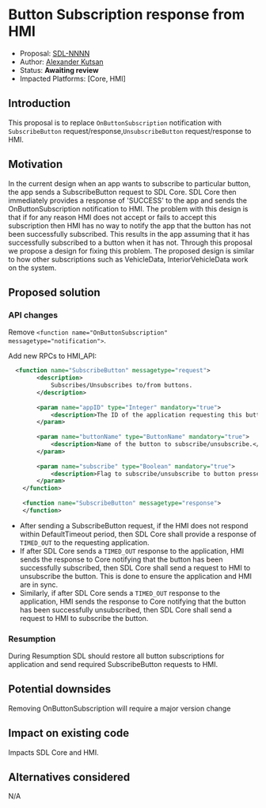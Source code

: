 # Button Subscription response from HMI

* Proposal: [SDL-NNNN](nnnn-button_subscription_response_from_hmi.md)
* Author: [Alexander Kutsan](https://github.com/LuxoftAKutsan)
* Status: **Awaiting review**
* Impacted Platforms: [Core, HMI]

## Introduction
This proposal is to replace `OnButtonSubscription` notification
with `SubscribeButton` request/response,`UnsubscribeButton` request/response to HMI. 

## Motivation


In the current design when an app wants to subscribe to particular button, the app sends a SubscribeButton request to SDL Core. SDL Core then immediately provides a response of 'SUCCESS' to the app and sends the OnButtonSubscription notification to HMI. The problem with this design is that if for any reason HMI does not accept or fails to accept this subscription then HMI has no way to notify the app that the button has not been successfully subscribed. This results in the app assuming that it has successfully subscribed to a button when it has not.
Through this proposal we propose a design for fixing this problem.
The proposed design is similar to how other subscriptions such as VehicleData, InteriorVehicleData work on the system.


## Proposed solution

### API changes

Remove `<function name="OnButtonSubscription" messagetype="notification">`. 

Add new RPCs to HMI_API:
```xml
  <function name="SubscribeButton" messagetype="request">
        <description>
            Subscribes/Unsubscribes to/from buttons.            
        </description>
		
	    <param name="appID" type="Integer" mandatory="true">
			<description>The ID of the application requesting this button-subscription status change.</description>
        </param>
		
        <param name="buttonName" type="ButtonName" mandatory="true">
            <description>Name of the button to subscribe/unsubscribe.</description>
        </param>
		
		<param name="subscribe" type="Boolean" mandatory="true">
			<description>Flag to subscribe/unsubscribe to button presses. If true, the requester will be subscribed. If false, the requester will not be subscribed and be removed as a subscriber if it was previously subscribed.</description>
		</param>
    </function>
    
    <function name="SubscribeButton" messagetype="response">
    </function>
```

 - After sending a SubscribeButton request, if the HMI does not respond within DefaultTimeout period, then SDL Core shall provide a response of `TIMED_OUT` to the requesting application.
 - If after SDL Core sends a `TIMED_OUT` response to the application, HMI sends the response to Core notifying that the button has been successfully subscribed, then SDL Core shall send a request to HMI to unsubscribe the button. This is done to ensure the application and HMI are in sync.
 - Similarly, if after SDL Core sends a `TIMED_OUT` response to the application, HMI sends the response to Core notifying that the button has been successfully unsubscribed, then SDL Core shall send a request to HMI to subscribe the button.

### Resumption 

During Resumption SDL should restore all button subscriptions for application and send required SubscribeButton requests to HMI.

## Potential downsides

Removing OnButtonSubscription will require a major version change

## Impact on existing code

Impacts SDL Core and HMI. 

## Alternatives considered
N/A
